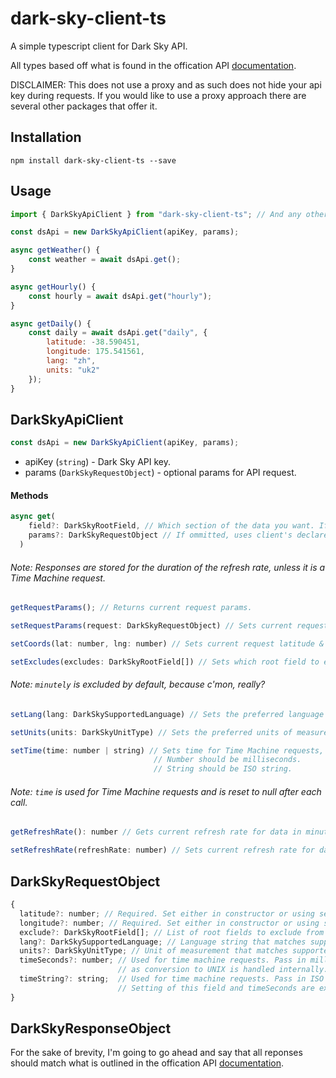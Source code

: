 # dark-sky-client-ts

A simple typescript client for Dark Sky API.

All types based off what is found in the offication API [documentation](https://darksky.net/dev/docs).

DISCLAIMER: This does not use a proxy and as such does not hide your api key during requests. If you would like to use a proxy approach there are several other packages that offer it.

## Installation

`npm install dark-sky-client-ts --save`

## Usage

```javascript
import { DarkSkyApiClient } from "dark-sky-client-ts"; // And any other types needed.

const dsApi = new DarkSkyApiClient(apiKey, params);

async getWeather() {
    const weather = await dsApi.get();
}

async getHourly() {
    const hourly = await dsApi.get("hourly");
}

async getDaily() {
    const daily = await dsApi.get("daily", {
        latitude: -38.590451,
        longitude: 175.541561,
        lang: "zh",
        units: "uk2"
    });
}
```

## DarkSkyApiClient

```javascript
const dsApi = new DarkSkyApiClient(apiKey, params);
```

- apiKey (`string`) - Dark Sky API key.
- params (`DarkSkyRequestObject`) - optional params for API request.

#### Methods

```javascript
async get(
    field?: DarkSkyRootField, // Which section of the data you want. If ommitted, returns all.
    params?: DarkSkyRequestObject // If ommitted, uses client's declared params.
  )
```

###### Note: Responses are stored for the duration of the refresh rate, unless it is a Time Machine request.

```javascript
getRequestParams(); // Returns current request params.
```

```javascript
setRequestParams(request: DarkSkyRequestObject) // Sets current request params.
```

```javascript
setCoords(lat: number, lng: number) // Sets current request latitude & longitude.
```

```javascript
setExcludes(excludes: DarkSkyRootField[]) // Sets which root field to exclude from response.
```

###### Note: `minutely` is excluded by default, because c'mon, really?

```javascript
setLang(lang: DarkSkySupportedLanguage) // Sets the preferred language from supported languages.
```

```javascript
setUnits(units: DarkSkyUnitType) // Sets the preferred units of measurements from supported units.
```

```javascript
setTime(time: number | string) // Sets time for Time Machine requests, parsed internally.
                                // Number should be milliseconds.
                                // String should be ISO string.
```

###### Note: `time` is used for Time Machine requests and is reset to null after each call.

```javascript
getRefreshRate(): number // Gets current refresh rate for data in minutes.
```

```javascript
setRefreshRate(refreshRate: number) // Sets current refresh rate for data in minutes. Minimum is 30.
```

## DarkSkyRequestObject

```javascript
{
  latitude?: number; // Required. Set either in constructor or using setCoords client method.
  longitude?: number; // Required. Set either in constructor or using setCoords client method.
  exclude?: DarkSkyRootField[]; // List of root fields to exclude from returned data.
  lang?: DarkSkySupportedLanguage; // Language string that matches supported list.
  units?: DarkSkyUnitType; // Unit of measurement that matches supported list.
  timeSeconds?: number; // Used for time machine requests. Pass in milliseconds,
                        // as conversion to UNIX is handled internally.
  timeString?: string;  // Used for time machine requests. Pass in ISO string.
                        // Setting of this field and timeSeconds are exclusive to each other.
}
```

## DarkSkyResponseObject

For the sake of brevity, I'm going to go ahead and say that all reponses should match what is outlined in the offication API [documentation](https://darksky.net/dev/docs).
